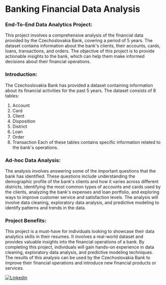 # Banking Financial Data Analysis

### End-To-End Data Analytics Project:
This project involves a comprehensive analysis of the financial data provided by the Czechoslovakia Bank, covering a period of 5 years. The dataset contains information about the bank's clients, their accounts, cards, loans, transactions, and orders. The objective of this project is to provide actionable insights to the bank, which can help them make informed decisions about their financial operations.

### Introduction:

The Czechoslovakia Bank has provided a dataset containing information about its financial activities for the past 5 years. 
The dataset consists of 8 tables:
 1. Account
 2. Card
 3. Client
 4. Disposition
 5. District
 6. Loan
 7. Order
 8. Transaction
Each of these tables contains specific information related to the bank's operations.

### Ad-hoc Data Analysis:

The analysis involves answering some of the important questions that the bank has identified. These questions include understanding the demographic profile of the bank's clients and how it varies across different districts, identifying the most common types of accounts and cards used by the clients, analyzing the bank's expenses and loan portfolio, and exploring ways to improve customer service and satisfaction levels. The analysis will involve data cleaning, exploratory data analysis, and predictive modeling to identify patterns and trends in the data.

### Project Benefits:

This project is a must-have for individuals looking to showcase their data analytics skills in their resumes. It involves a real-world dataset and provides valuable insights into the financial operations of a bank. By completing this project, individuals will gain hands-on experience in data cleaning, exploratory data analysis, and predictive modeling techniques. The results of this analysis can be used by the Czechoslovakia Bank to improve their financial operations and introduce new financial products or services.



[![Linkedin](https://content.linkedin.com/content/dam/me/business/en-us/amp/brand-site/v2/bg/LI-Bug.svg.original.svg)](https://www.linkedin.com/in/rajamit34/)

